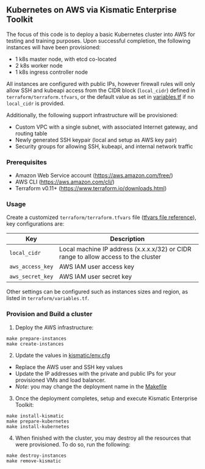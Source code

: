 ## Kubernetes on AWS via Kismatic Enterprise Toolkit
The focus of this code is to deploy a basic Kubernetes cluster into AWS for testing and training purposes.
Upon successful completion, the following instances will have been provisioned:
  * 1 k8s master node, with etcd co-located
  * 2 k8s worker node
  * 1 k8s ingress controller node

All instances are configured with public IPs, however firewall rules will only allow SSH and kubeapi access from the CIDR block (`local_cidr`) defined in `terraform/terraform.tfvars`, or the default value as set in [variables.tf](terraform/variables.tf) if no `local_cidr` is provided.

Additionally, the following support infrastructure will be provisioned:
  * Custom VPC with a single subnet, with associated Internet gateway, and routing table
  * Newly generated SSH keypair (local and setup as AWS key pair)
  * Security groups for allowing SSH, kubeapi, and internal network traffic

### Prerequisites
* Amazon Web Service account (https://aws.amazon.com/free/)
* AWS CLI (https://aws.amazon.com/cli/)
* Terraform v0.11+ (https://www.terraform.io/downloads.html)

### Usage
Create a customized `terraform/terraform.tfvars` file ([tfvars file reference](https://www.terraform.io/intro/getting-started/variables.html#from-a-file)), key configurations are:

| Key              | Description       |
| ---------------- | ----------------- |
| `local_cidr`     | Local machine IP address (x.x.x.x/32) or CIDR range to allow access to the cluster |
| `aws_access_key` | AWS IAM user access key |
| `aws_secret_key` | AWS IAM user secret key |

Other settings can be configured such as instances sizes and region, as listed in `terraform/variables.tf`.

### Provision and Build a cluster
1. Deploy the AWS infrastructure:
  ```
  make prepare-instances
  make create-instances
  ```

2. Update the values in [kismatic/env.cfg](kismatic/env.cfg)
  * Replace the AWS user and SSH key values
  * Update the IP addresses with the private and public IPs for your provisioned VMs and load balancer.
  * _Note_: you may change the deployment name in the [Makefile](Makefile)

3. Once the deployment completes, setup and execute Kismatic Enterprise Toolkit:
  ```
  make install-kismatic
  make prepare-kubernetes
  make install-kubernetes
  ```

4. When finished with the cluster, you may destroy all the resources that were provisioned. To do so, run the following:
  ```
  make destroy-instances
  make remove-kismatic
  ```
